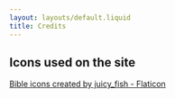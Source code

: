 ```yaml
---
layout: layouts/default.liquid
title: Credits
---
```



## Icons used on the site

<a href="https://www.flaticon.com/free-icons/bible" title="bible icons">Bible icons created by juicy_fish - Flaticon</a>